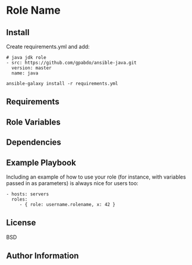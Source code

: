 Role Name
=========



Install
------------
Create requirements.yml and add:
```
# java jdk role
- src: https://github.com/gpabdo/ansible-java.git
  version: master
  name: java
```

```
ansible-galaxy install -r requirements.yml
```

Requirements
------------



Role Variables
--------------



Dependencies
------------



Example Playbook
----------------

Including an example of how to use your role (for instance, with variables passed in as parameters) is always nice for users too:

    - hosts: servers
      roles:
         - { role: username.rolename, x: 42 }

License
-------

BSD

Author Information
------------------


